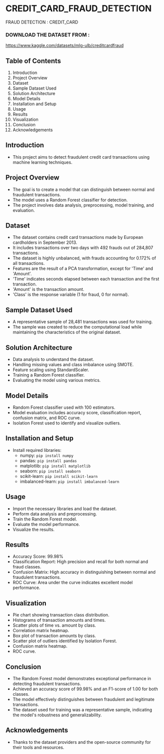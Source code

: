 # CREDIT_CARD_FRAUD_DETECTION
FRAUD DETECTION : CREDIT_CARD

### DOWNLOAD THE DATASET FROM : 
https://www.kaggle.com/datasets/mlg-ulb/creditcardfraud

## Table of Contents
1. Introduction
2. Project Overview
3. Dataset
4. Sample Dataset Used
5. Solution Architecture
6. Model Details
7. Installation and Setup
8. Usage
9. Results
10. Visualization
11. Conclusion
12. Acknowledgements

## Introduction
- This project aims to detect fraudulent credit card transactions using machine learning techniques.

## Project Overview
- The goal is to create a model that can distinguish between normal and fraudulent transactions.
- The model uses a Random Forest classifier for detection.
- The project involves data analysis, preprocessing, model training, and evaluation.

## Dataset
- The dataset contains credit card transactions made by European cardholders in September 2013.
- It includes transactions over two days with 492 frauds out of 284,807 transactions.
- The dataset is highly unbalanced, with frauds accounting for 0.172% of all transactions.
- Features are the result of a PCA transformation, except for 'Time' and 'Amount'.
- 'Time' indicates seconds elapsed between each transaction and the first transaction.
- 'Amount' is the transaction amount.
- 'Class' is the response variable (1 for fraud, 0 for normal).

## Sample Dataset Used
- A representative sample of 28,481 transactions was used for training.
- The sample was created to reduce the computational load while maintaining the characteristics of the original dataset.

## Solution Architecture
- Data analysis to understand the dataset.
- Handling missing values and class imbalance using SMOTE.
- Feature scaling using StandardScaler.
- Training a Random Forest classifier.
- Evaluating the model using various metrics.

## Model Details
- Random Forest classifier used with 100 estimators.
- Model evaluation includes accuracy score, classification report, confusion matrix, and ROC curve.
- Isolation Forest used to identify and visualize outliers.

## Installation and Setup
- Install required libraries:
  - numpy: `pip install numpy`
  - pandas: `pip install pandas`
  - matplotlib: `pip install matplotlib`
  - seaborn: `pip install seaborn`
  - scikit-learn: `pip install scikit-learn`
  - imbalanced-learn: `pip install imbalanced-learn`

## Usage
- Import the necessary libraries and load the dataset.
- Perform data analysis and preprocessing.
- Train the Random Forest model.
- Evaluate the model performance.
- Visualize the results.

## Results
- Accuracy Score: 99.98%
- Classification Report: High precision and recall for both normal and fraud classes.
- Confusion Matrix: High accuracy in distinguishing between normal and fraudulent transactions.
- ROC Curve: Area under the curve indicates excellent model performance.

## Visualization
- Pie chart showing transaction class distribution.
- Histograms of transaction amounts and times.
- Scatter plots of time vs. amount by class.
- Correlation matrix heatmap.
- Box plot of transaction amounts by class.
- Scatter plot of outliers identified by Isolation Forest.
- Confusion matrix heatmap.
- ROC curve.

## Conclusion
- The Random Forest model demonstrates exceptional performance in detecting fraudulent transactions.
- Achieved an accuracy score of 99.98% and an F1-score of 1.00 for both classes.
- The model effectively distinguishes between fraudulent and legitimate transactions.
- The dataset used for training was a representative sample, indicating the model's robustness and generalizability.

## Acknowledgements
- Thanks to the dataset providers and the open-source community for their tools and resources.
